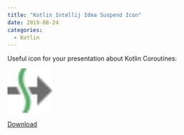 ```yaml
---
title: "Kotlin Intellij Idea Suspend Icon"
date: 2019-08-24
categories:
  - Kotlin
---
```


Useful icon for your presentation about Kotlin Coroutines:

<img src="suspend.svg" width="100" height="100" alt="Kotlin Suspend Icon"/>

[Download](suspend.svg "Kotlin Suspend Icon")

